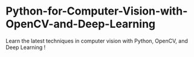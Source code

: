 # Python-for-Computer-Vision-with-OpenCV-and-Deep-Learning
Learn the latest techniques in computer vision with Python, OpenCV, and Deep Learning !
